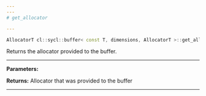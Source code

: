 ```yaml
---
---
# get_allocator

---
```


```cpp
AllocatorT cl::sycl::buffer< const T, dimensions, AllocatorT >::get_allocator() const
```


Returns the allocator provided to the buffer. 


---
**Parameters:**

**Returns:** Allocator that was provided to the buffer 

---
